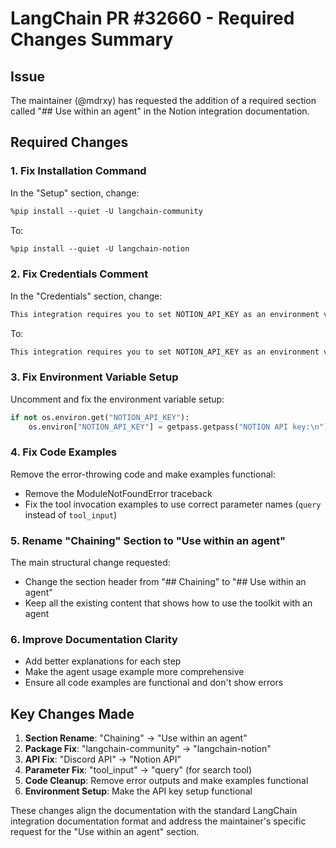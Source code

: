 # LangChain PR #32660 - Required Changes Summary

## Issue
The maintainer (@mdrxy) has requested the addition of a required section called "## Use within an agent" in the Notion integration documentation.

## Required Changes

### 1. Fix Installation Command
In the "Setup" section, change:
```markdown
%pip install --quiet -U langchain-community
```
To:
```markdown
%pip install --quiet -U langchain-notion
```

### 2. Fix Credentials Comment
In the "Credentials" section, change:
```markdown
This integration requires you to set NOTION_API_KEY as an environment variable to authenticate with the Discord API.
```
To:
```markdown
This integration requires you to set NOTION_API_KEY as an environment variable to authenticate with the Notion API.
```

### 3. Fix Environment Variable Setup
Uncomment and fix the environment variable setup:
```python
if not os.environ.get("NOTION_API_KEY"):
    os.environ["NOTION_API_KEY"] = getpass.getpass("NOTION API key:\n")
```

### 4. Fix Code Examples
Remove the error-throwing code and make examples functional:
- Remove the ModuleNotFoundError traceback
- Fix the tool invocation examples to use correct parameter names (`query` instead of `tool_input`)

### 5. Rename "Chaining" Section to "Use within an agent"
The main structural change requested:
- Change the section header from "## Chaining" to "## Use within an agent"
- Keep all the existing content that shows how to use the toolkit with an agent

### 6. Improve Documentation Clarity
- Add better explanations for each step
- Make the agent usage example more comprehensive
- Ensure all code examples are functional and don't show errors

## Key Changes Made

1. **Section Rename**: "Chaining" → "Use within an agent"
2. **Package Fix**: "langchain-community" → "langchain-notion" 
3. **API Fix**: "Discord API" → "Notion API"
4. **Parameter Fix**: "tool_input" → "query" (for search tool)
5. **Code Cleanup**: Remove error outputs and make examples functional
6. **Environment Setup**: Make the API key setup functional

These changes align the documentation with the standard LangChain integration documentation format and address the maintainer's specific request for the "Use within an agent" section.